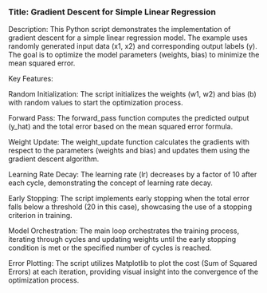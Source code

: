 ### Title: Gradient Descent for Simple Linear Regression

Description:
This Python script demonstrates the implementation of gradient descent for a simple linear regression model. The example uses randomly generated input data (x1, x2) and corresponding output labels (y). The goal is to optimize the model parameters (weights, bias) to minimize the mean squared error.

Key Features:

Random Initialization: The script initializes the weights (w1, w2) and bias (b) with random values to start the optimization process.

Forward Pass: The forward_pass function computes the predicted output (y_hat) and the total error based on the mean squared error formula.

Weight Update: The weight_update function calculates the gradients with respect to the parameters (weights and bias) and updates them using the gradient descent algorithm.

Learning Rate Decay: The learning rate (lr) decreases by a factor of 10 after each cycle, demonstrating the concept of learning rate decay.

Early Stopping: The script implements early stopping when the total error falls below a threshold (20 in this case), showcasing the use of a stopping criterion in training.

Model Orchestration: The main loop orchestrates the training process, iterating through cycles and updating weights until the early stopping condition is met or the specified number of cycles is reached.

Error Plotting: The script utilizes Matplotlib to plot the cost (Sum of Squared Errors) at each iteration, providing visual insight into the convergence of the optimization process.

